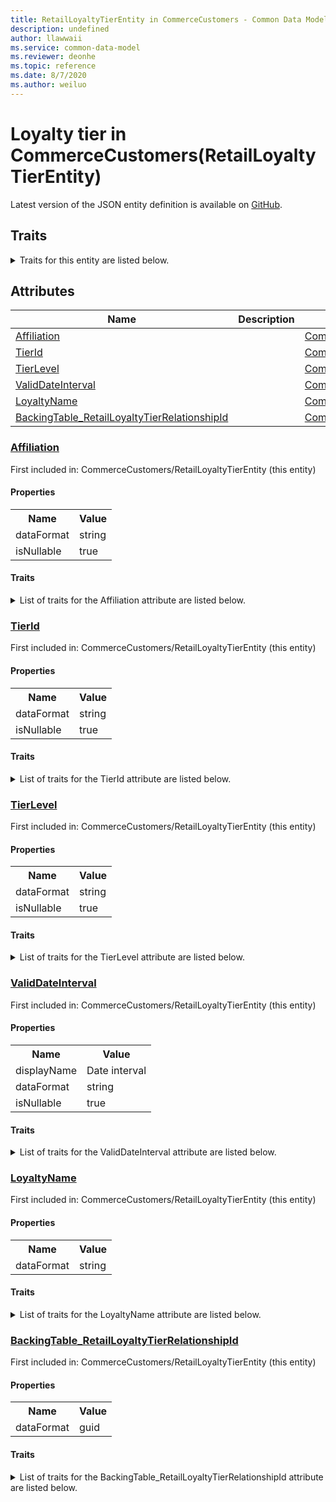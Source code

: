```yaml
---
title: RetailLoyaltyTierEntity in CommerceCustomers - Common Data Model | Microsoft Docs
description: undefined
author: llawwaii
ms.service: common-data-model
ms.reviewer: deonhe
ms.topic: reference
ms.date: 8/7/2020
ms.author: weiluo
---
```


# Loyalty tier in CommerceCustomers(RetailLoyaltyTierEntity)

  
 Latest version of the JSON entity definition is available on <a href="https://github.com/Microsoft/CDM/tree/master/schemaDocuments/core/operationsCommon/Entities/Commerce/CommerceCustomers/RetailLoyaltyTierEntity.cdm.json" target="_blank">GitHub</a>.  

## Traits

<details>
<summary>Traits for this entity are listed below.  
</summary>

**is.CDM.entityVersion**  
  <table><tr><th>Parameter</th><th>Value</th><th>Data type</th><th>Explanation</th></tr><tr><td>versionNumber</td><td>"1.0"</td><td>string</td><td>semantic version number of the entity</td></tr></table>

**is.application.releaseVersion**  
  <table><tr><th>Parameter</th><th>Value</th><th>Data type</th><th>Explanation</th></tr><tr><td>releaseVersion</td><td>"10.0.13.0"</td><td>string</td><td>semantic version number of the application introducing this entity</td></tr></table>

**is.localized.displayedAs**  
  Holds the list of language specific display text for an object.  <table><tr><th>Parameter</th><th>Value</th><th>Data type</th><th>Explanation</th></tr><tr><td>localizedDisplayText</td><td><table><tr><th>languageTag</th><th>displayText</th></tr><tr><td>en</td><td>Loyalty tier</td></tr></table></td><td>entity</td><td>a reference to the constant entity holding the list of localized text</td></tr></table>

</details>

## Attributes

|Name|Description|First Included in Instance|
|---|---|---|
|[Affiliation](#Affiliation)||<a href="RetailLoyaltyTierEntity.md" target="_blank">CommerceCustomers/RetailLoyaltyTierEntity</a>|
|[TierId](#TierId)||<a href="RetailLoyaltyTierEntity.md" target="_blank">CommerceCustomers/RetailLoyaltyTierEntity</a>|
|[TierLevel](#TierLevel)||<a href="RetailLoyaltyTierEntity.md" target="_blank">CommerceCustomers/RetailLoyaltyTierEntity</a>|
|[ValidDateInterval](#ValidDateInterval)||<a href="RetailLoyaltyTierEntity.md" target="_blank">CommerceCustomers/RetailLoyaltyTierEntity</a>|
|[LoyaltyName](#LoyaltyName)||<a href="RetailLoyaltyTierEntity.md" target="_blank">CommerceCustomers/RetailLoyaltyTierEntity</a>|
|[BackingTable_RetailLoyaltyTierRelationshipId](#BackingTable_RetailLoyaltyTierRelationshipId)||<a href="RetailLoyaltyTierEntity.md" target="_blank">CommerceCustomers/RetailLoyaltyTierEntity</a>|

### <a href=#Affiliation name="Affiliation">Affiliation</a>

First included in: CommerceCustomers/RetailLoyaltyTierEntity (this entity)  

#### Properties

<table><tr><th>Name</th><th>Value</th></tr><tr><td>dataFormat</td><td>string</td></tr><tr><td>isNullable</td><td>true</td></tr></table>

#### Traits

<details>
<summary>List of traits for the Affiliation attribute are listed below.</summary>

**is.dataFormat.character**  
**is.dataFormat.big**  
**is.dataFormat.array**  
**is.nullable**  
The attribute value may be set to NULL.  

**is.dataFormat.character**  
**is.dataFormat.array**  
</details>

### <a href=#TierId name="TierId">TierId</a>

First included in: CommerceCustomers/RetailLoyaltyTierEntity (this entity)  

#### Properties

<table><tr><th>Name</th><th>Value</th></tr><tr><td>dataFormat</td><td>string</td></tr><tr><td>isNullable</td><td>true</td></tr></table>

#### Traits

<details>
<summary>List of traits for the TierId attribute are listed below.</summary>

**is.dataFormat.character**  
**is.dataFormat.big**  
**is.dataFormat.array**  
**is.nullable**  
The attribute value may be set to NULL.  

**is.dataFormat.character**  
**is.dataFormat.array**  
</details>

### <a href=#TierLevel name="TierLevel">TierLevel</a>

First included in: CommerceCustomers/RetailLoyaltyTierEntity (this entity)  

#### Properties

<table><tr><th>Name</th><th>Value</th></tr><tr><td>dataFormat</td><td>string</td></tr><tr><td>isNullable</td><td>true</td></tr></table>

#### Traits

<details>
<summary>List of traits for the TierLevel attribute are listed below.</summary>

**is.dataFormat.character**  
**is.dataFormat.big**  
**is.dataFormat.array**  
**is.nullable**  
The attribute value may be set to NULL.  

**is.dataFormat.character**  
**is.dataFormat.array**  
</details>

### <a href=#ValidDateInterval name="ValidDateInterval">ValidDateInterval</a>

First included in: CommerceCustomers/RetailLoyaltyTierEntity (this entity)  

#### Properties

<table><tr><th>Name</th><th>Value</th></tr><tr><td>displayName</td><td>Date interval</td></tr><tr><td>dataFormat</td><td>string</td></tr><tr><td>isNullable</td><td>true</td></tr></table>

#### Traits

<details>
<summary>List of traits for the ValidDateInterval attribute are listed below.</summary>

**is.dataFormat.character**  
**is.dataFormat.big**  
**is.dataFormat.array**  
**is.nullable**  
The attribute value may be set to NULL.  

**is.localized.displayedAs**  
Holds the list of language specific display text for an object.  <table><tr><th>Parameter</th><th>Value</th><th>Data type</th><th>Explanation</th></tr><tr><td>localizedDisplayText</td><td><table><tr><th>languageTag</th><th>displayText</th></tr><tr><td>en</td><td>Date interval</td></tr></table></td><td>entity</td><td>a reference to the constant entity holding the list of localized text</td></tr></table>

**is.dataFormat.character**  
**is.dataFormat.array**  
</details>

### <a href=#LoyaltyName name="LoyaltyName">LoyaltyName</a>

First included in: CommerceCustomers/RetailLoyaltyTierEntity (this entity)  

#### Properties

<table><tr><th>Name</th><th>Value</th></tr><tr><td>dataFormat</td><td>string</td></tr></table>

#### Traits

<details>
<summary>List of traits for the LoyaltyName attribute are listed below.</summary>

**is.dataFormat.character**  
**is.dataFormat.big**  
**is.dataFormat.array**  
**is.dataFormat.character**  
**is.dataFormat.array**  
</details>

### <a href=#BackingTable_RetailLoyaltyTierRelationshipId name="BackingTable_RetailLoyaltyTierRelationshipId">BackingTable_RetailLoyaltyTierRelationshipId</a>

First included in: CommerceCustomers/RetailLoyaltyTierEntity (this entity)  

#### Properties

<table><tr><th>Name</th><th>Value</th></tr><tr><td>dataFormat</td><td>guid</td></tr></table>

#### Traits

<details>
<summary>List of traits for the BackingTable_RetailLoyaltyTierRelationshipId attribute are listed below.</summary>

**is.dataFormat.character**  
**is.dataFormat.big**  
**is.dataFormat.array**  
**is.dataFormat.guid**  
**means.identity.entityId**  
**is.linkedEntity.identifier**  
Marks the attribute(s) that hold foreign key references to a linked (used as an attribute) entity. This attribute is added to the resolved entity to enumerate the referenced entities.  <table><tr><th>Parameter</th><th>Value</th><th>Data type</th><th>Explanation</th></tr><tr><td>entityReferences</td><td><table><tr><th>entityReference</th><th>attributeReference</th></tr><tr><td><a href="../../../Tables/Commerce/CommerceCustomers/Miscellaneous/RetailLoyaltyTier.md" target="_blank">/core/operationsCommon/Tables/Commerce/CommerceCustomers/Miscellaneous/RetailLoyaltyTier.cdm.json/RetailLoyaltyTier</a></td><td><a href="../../../Tables/Commerce/CommerceCustomers/Miscellaneous/RetailLoyaltyTier.md#RecId" target="_blank">RecId</a></td></tr></table></td><td>entity</td><td>a reference to the constant entity holding the list of entity references</td></tr></table>

**is.dataFormat.guid**  
**is.dataFormat.character**  
**is.dataFormat.array**  
</details>

